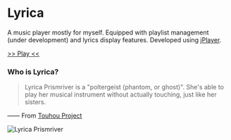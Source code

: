 # Lyrica
A music player mostly for myself. Equipped with playlist management (under development) and lyrics display features. Developed using [jPlayer](http://jplayer.org).

[>> Play <<](http://caiyi.us/lyrica)

### Who is Lyrica?
> Lyrica Prismriver is a "poltergeist (phantom, or ghost)". She's able to play her musical instrument without actually touching, just like her sisters.

—— From [Touhou Project](https://en.wikipedia.org/wiki/Touhou_Project)

![Lyrica Prismriver](assets/Lyrica.png "Lyrica Prismriver")
